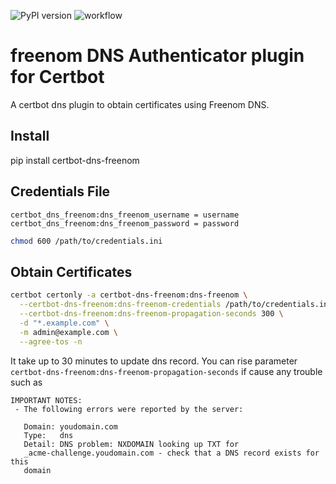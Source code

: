 ![PyPI version](https://badge.fury.io/py/certbot-dns-freenom.svg)
![workflow](https://github.com/shm013/certbot-dns-freenom/actions/workflows/ci.yml/badge.svg)

freenom DNS Authenticator plugin for Certbot
==============================================
A certbot dns plugin to obtain certificates using Freenom DNS.

## Install

pip install certbot-dns-freenom

## Credentials File

```
certbot_dns_freenom:dns_freenom_username = username
certbot_dns_freenom:dns_freenom_password = password
```

```bash
chmod 600 /path/to/credentials.ini
```

## Obtain Certificates

```bash
certbot certonly -a certbot-dns-freenom:dns-freenom \
  --certbot-dns-freenom:dns-freenom-credentials /path/to/credentials.ini \
  --certbot-dns-freenom:dns-freenom-propagation-seconds 300 \
  -d "*.example.com" \
  -m admin@example.com \
  --agree-tos -n
```

It take up to 30 minutes to update dns record.
You can rise parameter `certbot-dns-freenom:dns-freenom-propagation-seconds` if cause any trouble such as
```
IMPORTANT NOTES:
 - The following errors were reported by the server:

   Domain: youdomain.com
   Type:   dns
   Detail: DNS problem: NXDOMAIN looking up TXT for
   _acme-challenge.youdomain.com - check that a DNS record exists for this
   domain
```
